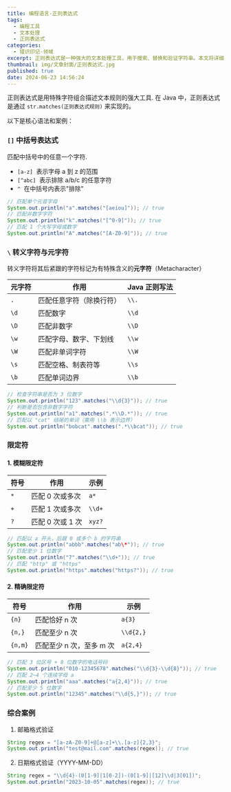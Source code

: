 ```yaml
---
title: 编程语言-正则表达式
tags:
  - 编程工具
  - 文本处理
  - 正则表达式
categories:
  - 猎识印记-领域
excerpt: 正则表达式是一种强大的文本处理工具，用于搜索、替换和验证字符串。本文将详细介绍正则表达式的基本概念、语法规则和实际应用。
thumbnail: img/文章封面/正则表达式.jpg
published: true
date: 2024-06-23 14:56:24
---
```


正则表达式是用特殊字符组合描述文本规则的强大工具.
在 Java 中，正则表达式是通过 `str.matches(正则表达式规则)` 来实现的。

以下是核心语法和案例：

### `[]` 中括号表达式

匹配中括号中的任意一个字符.

- `[a-z]`  表示字母 a 到 z 的范围
- `[^abc]`  表示排除 a/b/c 的任意字符
- `^`  在中括号内表示"排除"

```Java
// 匹配单个元音字母
System.out.println("a".matches("[aeiou]")); // true
// 匹配非数字字符
System.out.println("k".matches("[^0-9]")); // true
// 匹配 1 个大写字母或数字
System.out.println("A".matches("[A-Z0-9]")); // true
```

### `\` 转义字符与元字符

转义字符将其后紧跟的字符标记为有特殊含义的**元字符**（Metacharacter）

| 元字符 | 作用                     | Java 正则写法 |
| ------ | ------------------------ | ------------- |
| `.`    | 匹配任意字符（除换行符） | `\\.`         |
| `\d`   | 匹配数字                 | `\\d`         |
| `\D`   | 匹配非数字               | `\\D`         |
| `\w`   | 匹配字母、数字、下划线   | `\\w`         |
| `\W`   | 匹配非单词字符           | `\\W`         |
| `\s`   | 匹配空格、制表符等       | `\\s`         |
| `\b`   | 匹配单词边界             | `\\b`         |

```Java
// 检查字符串是否为 3 位数字
System.out.println("123".matches("\\d{3}")); // true
// 判断是否包含非数字字符
System.out.println("a1".matches(".*\\D.*")); // true
// 匹配以 "cat" 结尾的单词（需用 \\b 表示边界）
System.out.println("bobcat".matches(".*\\bcat")); // true
```

### 限定符

#### 1. 模糊限定符

| 符号 | 作用             | 示例   |
| ---- | ---------------- | ------ |
| `*`  | 匹配 0 次或多次  | `a*`   |
| `+`  | 匹配 1 次或多次  | `\\d+` |
| `?`  | 匹配 0 次或 1 次 | `xyz?` |

```java
// 匹配以 a 开头，后跟 0 或多个 b 的字符串
System.out.println("abbb".matches("ab\*")); // true
// 匹配至少 1 位数字
System.out.println("7".matches("\\d+")); // true
// 匹配 "http" 或 "https"
System.out.println("https".matches("https?")); // true
```

#### 2. 精确限定符

| 符号    | 作用                     | 示例      |
| ------- | ------------------------ | --------- |
| `{n}`   | 匹配恰好 n 次            | `a{3}`    |
| `{n,}`  | 匹配至少 n 次            | `\\d{2,}` |
| `{n,m}` | 匹配至少 n 次，至多 m 次 | `a{2,4}`  |

```java
// 匹配 3 位区号 + 8 位数字的电话号码
System.out.println("010-12345678".matches("\\d{3}-\\d{8}")); // true
// 匹配 2~4 个连续字母 a
System.out.println("aaa".matches("a{2,4}")); // true
// 匹配至少 5 位数字
System.out.println("12345".matches("\\d{5,}")); // true
```

### 综合案例

 1. 邮箱格式验证

```java
String regex = "[a-zA-Z0-9]+@[a-z]+\\.[a-z]{2,3}";
System.out.println("test@mail.com".matches(regex)); // true
```

 2. 日期格式验证（YYYY-MM-DD）

```java
String regex = "\\d{4}-(0[1-9]|1[0-2])-(0[1-9]|[12]\\d|3[01])";
System.out.println("2023-10-05".matches(regex)); // true
```
